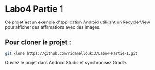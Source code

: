 # Labo4 Partie 1
Ce projet est un exemple d'application Android utilisant un RecyclerView pour afficher des affirmations avec des images.

## Pour cloner le projet :
```bash
git clone https://github.com/ridamellouki3/Labo4-Partie-1.git
```
Ouvrez le projet dans Android Studio et synchronisez Gradle.
